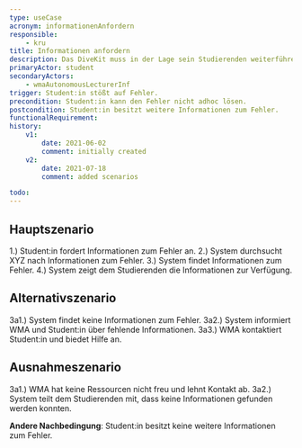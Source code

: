 ```yaml
---
type: useCase
acronym: informationenAnfordern
responsible: 
    - kru
title: Informationen anfordern
description: Das DiveKit muss in der Lage sein Studierenden weiterführende Informationen (zum Beispiel Videos/Webseiten/Vorlesungsmaterialien) zu konkreten Fehlern zur Verfügung zu stellen.
primaryActor: student
secondaryActors:
    - wmaAutonomousLecturerInf
trigger: Student:in stößt auf Fehler.
precondition: Student:in kann den Fehler nicht adhoc lösen.
postcondition: Student:in besitzt weitere Informationen zum Fehler.
functionalRequirement:  
history:
    v1:
        date: 2021-06-02
        comment: initially created
    v2:
        date: 2021-07-18
        comment: added scenarios

todo: 
---
```



## Hauptszenario
1.) Student:in fordert Informationen zum Fehler an.
2.) System durchsucht XYZ nach Informationen zum Fehler.
3.) System findet Informationen zum Fehler.
4.) System zeigt dem Studierenden die Informationen zur Verfügung.

## Alternativszenario
3a1.) System findet keine Informationen zum Fehler.
3a2.) System informiert WMA und Student:in über fehlende Informationen.
3a3.) WMA kontaktiert Student:in und biedet Hilfe an.

## Ausnahmeszenario 
3a1.) WMA hat keine Ressourcen nicht freu und lehnt Kontakt ab. 
3a2.) System teilt dem Studierenden mit, dass keine Informationen gefunden werden konnten.

**Andere Nachbedingung**: Student:in besitzt keine weitere Informationen zum Fehler.
